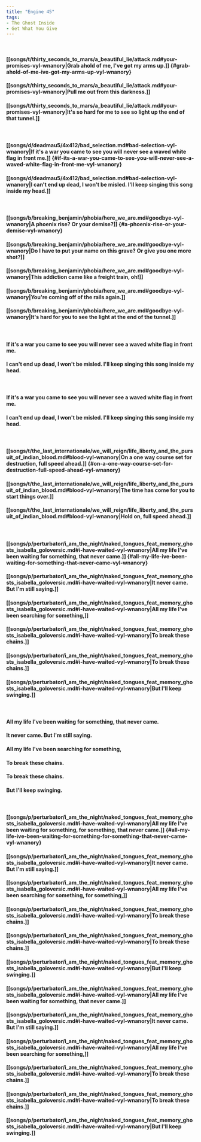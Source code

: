 ```yaml
---
title: "Engine 45"
tags:
- The Ghost Inside
- Get What You Give
---
```

&nbsp;
#### [[songs/t/thirty_seconds_to_mars/a_beautiful_lie/attack.md#your-promises-vyl-wnanory|Grab ahold of me, I've got my arms up.]] {#grab-ahold-of-me-ive-got-my-arms-up-vyl-wnanory}
#### [[songs/t/thirty_seconds_to_mars/a_beautiful_lie/attack.md#your-promises-vyl-wnanory|Pull me out from this darkness.]]
#### [[songs/t/thirty_seconds_to_mars/a_beautiful_lie/attack.md#your-promises-vyl-wnanory|It's so hard for me to see so light up the end of that tunnel.]]
&nbsp;
#### [[songs/d/deadmau5/4x412/bad_selection.md#bad-selection-vyl-wnanory|If it's a war you came to see you will never see a waved white flag in front me.]] {#if-its-a-war-you-came-to-see-you-will-never-see-a-waved-white-flag-in-front-me-vyl-wnanory}
#### [[songs/d/deadmau5/4x412/bad_selection.md#bad-selection-vyl-wnanory|I can't end up dead, I won't be misled. I'll keep singing this song inside my head.]]
&nbsp;
#### [[songs/b/breaking_benjamin/phobia/here_we_are.md#goodbye-vyl-wnanory|A phoenix rise? Or your demise?]] {#a-phoenix-rise-or-your-demise-vyl-wnanory}
#### [[songs/b/breaking_benjamin/phobia/here_we_are.md#goodbye-vyl-wnanory|Do I have to put your name on this grave? Or give you one more shot?]]
#### [[songs/b/breaking_benjamin/phobia/here_we_are.md#goodbye-vyl-wnanory|This addiction came like a freight train, oh!]]
#### [[songs/b/breaking_benjamin/phobia/here_we_are.md#goodbye-vyl-wnanory|You're coming off of the rails again.]]
#### [[songs/b/breaking_benjamin/phobia/here_we_are.md#goodbye-vyl-wnanory|It's hard for you to see the light at the end of the tunnel.]]
&nbsp;
#### If it's a war you came to see you will never see a waved white flag in front me.
#### I can't end up dead, I won't be misled. I'll keep singing this song inside my head.
&nbsp;
#### If it's a war you came to see you will never see a waved white flag in front me.
#### I can't end up dead, I won't be misled. I'll keep singing this song inside my head.
&nbsp;
#### [[songs/t/the_last_internationale/we_will_reign/life_liberty_and_the_pursuit_of_indian_blood.md#blood-vyl-wnanory|On a one way course set for destruction, full speed ahead.]] {#on-a-one-way-course-set-for-destruction-full-speed-ahead-vyl-wnanory}
#### [[songs/t/the_last_internationale/we_will_reign/life_liberty_and_the_pursuit_of_indian_blood.md#blood-vyl-wnanory|The time has come for you to start things over.]]
#### [[songs/t/the_last_internationale/we_will_reign/life_liberty_and_the_pursuit_of_indian_blood.md#blood-vyl-wnanory|Hold on, full speed ahead.]]
&nbsp;
#### [[songs/p/perturbator/i_am_the_night/naked_tongues_feat_memory_ghosts_isabella_goloversic.md#i-have-waited-vyl-wnanory|All my life I've been waiting for something, that never came.]] {#all-my-life-ive-been-waiting-for-something-that-never-came-vyl-wnanory}
#### [[songs/p/perturbator/i_am_the_night/naked_tongues_feat_memory_ghosts_isabella_goloversic.md#i-have-waited-vyl-wnanory|It never came. But I'm still saying.]]
#### [[songs/p/perturbator/i_am_the_night/naked_tongues_feat_memory_ghosts_isabella_goloversic.md#i-have-waited-vyl-wnanory|All my life I've been searching for something,]]
#### [[songs/p/perturbator/i_am_the_night/naked_tongues_feat_memory_ghosts_isabella_goloversic.md#i-have-waited-vyl-wnanory|To break these chains.]]
#### [[songs/p/perturbator/i_am_the_night/naked_tongues_feat_memory_ghosts_isabella_goloversic.md#i-have-waited-vyl-wnanory|To break these chains.]]
#### [[songs/p/perturbator/i_am_the_night/naked_tongues_feat_memory_ghosts_isabella_goloversic.md#i-have-waited-vyl-wnanory|But I'll keep swinging.]]
&nbsp;
#### All my life I've been waiting for something, that never came.
#### It never came. But I'm still saying.
#### All my life I've been searching for something,
#### To break these chains.
#### To break these chains.
#### But I'll keep swinging.
&nbsp;
#### [[songs/p/perturbator/i_am_the_night/naked_tongues_feat_memory_ghosts_isabella_goloversic.md#i-have-waited-vyl-wnanory|All my life I've been waiting for something, for something, that never came.]] {#all-my-life-ive-been-waiting-for-something-for-something-that-never-came-vyl-wnanory}
#### [[songs/p/perturbator/i_am_the_night/naked_tongues_feat_memory_ghosts_isabella_goloversic.md#i-have-waited-vyl-wnanory|It never came. But I'm still saying.]]
#### [[songs/p/perturbator/i_am_the_night/naked_tongues_feat_memory_ghosts_isabella_goloversic.md#i-have-waited-vyl-wnanory|All my life I've been searching for something, for something,]]
#### [[songs/p/perturbator/i_am_the_night/naked_tongues_feat_memory_ghosts_isabella_goloversic.md#i-have-waited-vyl-wnanory|To break these chains.]]
#### [[songs/p/perturbator/i_am_the_night/naked_tongues_feat_memory_ghosts_isabella_goloversic.md#i-have-waited-vyl-wnanory|To break these chains.]]
#### [[songs/p/perturbator/i_am_the_night/naked_tongues_feat_memory_ghosts_isabella_goloversic.md#i-have-waited-vyl-wnanory|But I'll keep swinging.]]
#### [[songs/p/perturbator/i_am_the_night/naked_tongues_feat_memory_ghosts_isabella_goloversic.md#i-have-waited-vyl-wnanory|All my life I've been waiting for something, that never came.]]
#### [[songs/p/perturbator/i_am_the_night/naked_tongues_feat_memory_ghosts_isabella_goloversic.md#i-have-waited-vyl-wnanory|It never came. But I'm still saying.]]
#### [[songs/p/perturbator/i_am_the_night/naked_tongues_feat_memory_ghosts_isabella_goloversic.md#i-have-waited-vyl-wnanory|All my life I've been searching for something,]]
#### [[songs/p/perturbator/i_am_the_night/naked_tongues_feat_memory_ghosts_isabella_goloversic.md#i-have-waited-vyl-wnanory|To break these chains.]]
#### [[songs/p/perturbator/i_am_the_night/naked_tongues_feat_memory_ghosts_isabella_goloversic.md#i-have-waited-vyl-wnanory|To break these chains.]]
#### [[songs/p/perturbator/i_am_the_night/naked_tongues_feat_memory_ghosts_isabella_goloversic.md#i-have-waited-vyl-wnanory|But I'll keep swinging.]]
